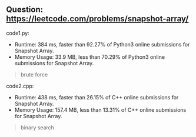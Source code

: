 ## Question: https://leetcode.com/problems/snapshot-array/

code1.py:
* Runtime: 384 ms, faster than 92.27% of Python3 online submissions for Snapshot Array.
* Memory Usage: 33.9 MB, less than 70.29% of Python3 online submissions for Snapshot Array.
> brute force

code2.cpp:
* Runtime: 438 ms, faster than 26.15% of C++ online submissions for Snapshot Array.
* Memory Usage: 157.4 MB, less than 13.31% of C++ online submissions for Snapshot Array.
> binary search